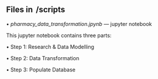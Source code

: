 ## Files in ⁠ /scripts ⁠ 
•⁠  ⁠*pharmacy_data_transformation.jpynb* — jupyter notebook

This jupyter notebook contains three parts:

•⁠  ⁠Step 1: Research & Data Modelling

•⁠  ⁠Step 2: Data Transformation

•⁠  ⁠Step 3: Populate Database
